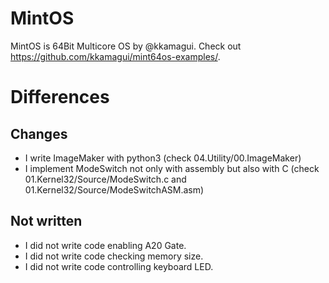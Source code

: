 # MintOS
MintOS is 64Bit Multicore OS by @kkamagui.
Check out https://github.com/kkamagui/mint64os-examples/.

# Differences
## Changes
- I write ImageMaker with python3 (check 04.Utility/00.ImageMaker)
- I implement ModeSwitch not only with assembly but also with C (check 01.Kernel32/Source/ModeSwitch.c and 01.Kernel32/Source/ModeSwitchASM.asm)
## Not written
- I did not write code enabling A20 Gate.
- I did not write code checking memory size.
- I did not write code controlling keyboard LED.